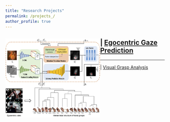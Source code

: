 ```yaml
---
title: "Research Projects"
permalink: /projects_/
author_profile: true
---
```


<img align="left" width="300" height="150" src="/images/ECCV2018_architecture.jpg"> | <a href="https://cai-mj.github.io/project/egocentric_gaze_prediction">Egocentric Gaze Prediction</a>
---
---
<img align="left" width="300" height="100" src="/images/THMS2017_concept.png"> | <a href="https://cai-mj.github.io/publication/2017-08-01-THMS">Visual Grasp Analysis</a>
